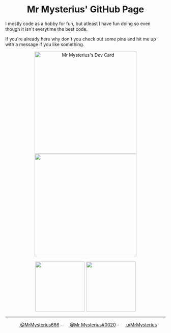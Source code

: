 <h1 align="center">Mr Mysterius' GitHub Page</h1>

I mostly code as a hobby for fun, but atleast I have fun doing so even though it isn't everytime the best code.

If you're already here why don't you check out some pins and hit me up with a message if you like something.

<div align="center">
  <a href="https://app.daily.dev/mrmysterius"><img src="https://api.daily.dev/devcards/acce68fe79c14518955f09669a57dcdb.png?r=yzj" height="320px" alt="Mr Mysterius's Dev Card"/></a>
  <img src="https://github-readme-stats.vercel.app/api/wakatime?username=MrMysterius&theme=dark" height="320px">
</div>
  
<br>
  
<div align="center">
  <img height="156px" src="https://github-readme-stats.vercel.app/api?username=mrmysterius&show_icons=true&theme=dark&count_private=true&cache_seconds=1800&include_all_commits=true">
  <img height="156px" src="https://github-readme-stats.vercel.app/api/top-langs/?username=mrmysterius&layout=compact&theme=dark">
</div>

---

<div align="center">
  
  [<img src="https://abs.twimg.com/favicons/twitter.2.ico" height="15px"> @MrMysterius666](https://twitter.com/MrMysterius666) - [<img src="https://discord.com/assets/847541504914fd33810e70a0ea73177e.ico" height="15px"> @Mr Mysterius#0020](https://discord.nohobbysfound.net) - [<img src="https://www.redditstatic.com/desktop2x/img/favicon/favicon-32x32.png" height="15px"> u/MrMysterius](https://www.reddit.com/user/MrMysterius)

</div>
